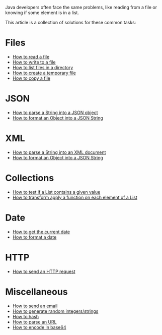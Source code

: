 Java developers often face the same problems, like reading from a file or knowing if some element is in a list.

This article is a collection of solutions for these common tasks:

# Files
- [How to read a file](https://tech.io/playgrounds/9ef6540a09b384fe23a48572cea1e0bb3192/how-to-read-a-text-file-in-java)
- [How to write to a file](https://tech.io/playgrounds/336db9f19873a47d8a11e4e9fa65fab20413/how-to-write-to-a-file-in-java)
- [How to list files in a directory](/playground/how-to-list-files-in-a-directory-in-java)
- [How to create a temporary file](/playground/how-to-create-a-temporary-file-in-java)
- [How to copy a file](/playground/how-to-copy-a-file-in-java)

# JSON
- [How to parse a String into a JSON object](/playground/how-to-parse-a-json-string-in-java)
- [How to format an Object into a JSON String](/playground/how-to-format-an-object-into-a-json-string-in-java)

# XML
- [How to parse a String into an XML document](/playground/how-to-parse-a-json-string-in-java)
- [How to format an Object into a JSON String](/playground/how-to-format-an-object-into-a-json-string-in-java)

# Collections
- [How to test if a List contains a given value](/playground/how-to-test-list-contains-in-java)
- [How to transform apply a function on each element of a List](/playground/how-to-apply-function-on-a-list-in-java)

# Date
- [How to get the current date](/playground/how-to-get-the-current-date-in-java)
- [How to format a date](/playground/how-to-get-the-current-date-in-java)

# HTTP
- [How to send an HTTP request](/playground/how-to-send-http-requests-in-java)

# Miscellaneous
- [How to send an email](/playground/how-to-send-an-email-in-java)
- [How to generate random integers/strings](/playground/how-to-generate-random-in-java)
- [How to hash](/playground/how-to-hash-in-java)
- [How to parse an URL](/playground/how-to-parse-an-url-in-java)
- [How to encode in base64](/playground/how-to-encode-in-base64-in-java)
